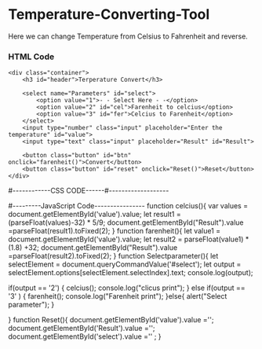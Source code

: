 # Temperature-Converting-Tool
Here we can change Temperature from Celsius to Fahrenheit and reverse.


### HTML Code ###
<body>
    
    <div class="container">
        <h3 id="header">Terperature Convert</h3>
        
        <select name="Parameters" id="select">
            <option value="1">- - Select Here - -</option>
            <option value="2" id="cel">Farenheit to celcius</option>
            <option value="3" id="fer">Celcius to Farenheit</option>
        </select>
        <input type="number" class="input" placeholder="Enter the temperature" id="value">
        <input type="text" class="input" placeholder="Result" id="Result">
       
        <button class="button" id="btn" onclick="farenheit()">Convert</button>
        <button class="button" id="reset" onclick="Reset()">Reset</button>
    </div>
</body>

#------------CSS CODE------#-------------------
<style>
    .container{
        border: 2px solid rgb(19, 18, 18);
        border-radius: 10%;
        margin:09px;
        padding-left: 30px;
        padding-right: 30px;
        padding-bottom: 30px;
        height: 200px;
        width: 200px;
        background-color: rgb(241, 203, 184);
    
    }
    #header{
        text-align: center;
    }
    #para{
        text-align: center;
        border-color: black;
        border-radius: 4px;
        
    }
    .input{
        margin-top: 10px;
        border: 2px solid black;
        border-radius: 6px;
    
    }
    .button{
        margin-top: 10px;
        border-radius: 6px;
        font-weight: bold;
       
    }
    .button:hover{
        background-color: rgb(249, 172, 78);
    }
</style>


#---------JavaScript Code----------------
function celcius(){
    var values = document.getElementById('value').value;
    let result1 = (parseFloat(values)-32) * 5/9;
    document.getElementById("Result").value =parseFloat(result1).toFixed(2);
}
function farenheit(){
    let value1 = document.getElementById('value').value;
    let result2 = parseFloat(value1) * (1.8) +32;
    document.getElementById("Result").value =parseFloat(result2).toFixed(2);
}
function Selectparameter(){
   let selectElement = document.queryCommandValue('#select');
   let output = selectElement.options[selectElement.selectIndex].text;
   console.log(output);
   
   if(output == '2') {
    celcius();
    console.log("clicus print");
   }
   else if(output == '3' )
   {
    farenheit();
    console.log("Farenheit print");
   }else{
    alert("Select parameter");
   }
  
}
function Reset(){
    document.getElementById('value').value ='';
    document.getElementById('Result').value ='';
    document.getElementById('select').value ='' ;
}
